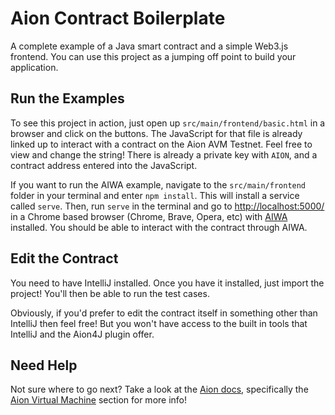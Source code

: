 # Aion Contract Boilerplate

A complete example of a Java smart contract and a simple Web3.js frontend. You can use this project as a jumping off point to build your application.

## Run the Examples

To see this project in action, just open up `src/main/frontend/basic.html` in a browser and click on the buttons. The JavaScript for that file is already linked up to interact with a contract on the Aion AVM Testnet. Feel free to view and change the string! There is already a private key with `AION`, and a contract address entered into the JavaScript.

If you want to run the AIWA example, navigate to the `src/main/frontend` folder in your terminal and enter `npm install`. This will install a service called `serve`. Then, run `serve` in the terminal and go to [http://localhost:5000/](http://localhost:5000/) in a Chrome based browser (Chrome, Brave, Opera, etc) with [AIWA](https://getaiwa.com) installed. You should be able to interact with the contract through AIWA.

## Edit the Contract

You need to have IntelliJ installed. Once you have it installed, just import the project! You'll then be able to run the test cases.

Obviously, if you'd prefer to edit the contract itself in something other than IntelliJ then feel free! But you won't have access to the built in tools that IntelliJ and the Aion4J plugin offer.

## Need Help

Not sure where to go next? Take a look at the [Aion docs](https://docs.aion.network), specifically the [Aion Virtual Machine](https://docs.aion.network/docs/aion-virtual-machine) section for more info!